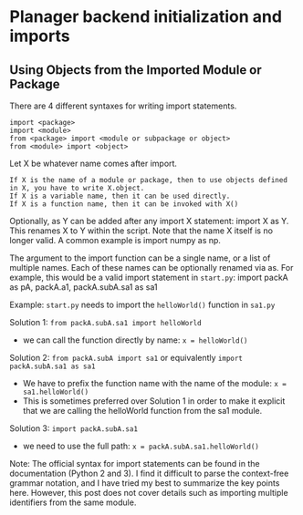 # Planager backend initialization and imports

## Using Objects from the Imported Module or Package

There are 4 different syntaxes for writing import statements.

    import <package>
    import <module>
    from <package> import <module or subpackage or object>
    from <module> import <object>

Let X be whatever name comes after import.

    If X is the name of a module or package, then to use objects defined in X, you have to write X.object.
    If X is a variable name, then it can be used directly.
    If X is a function name, then it can be invoked with X()

Optionally, as Y can be added after any import X statement: import X as Y. This
renames X to Y within the script. Note that the name X itself is no longer
valid. A common example is import numpy as np.

The argument to the import function can be a single name, or a list of multiple
names. Each of these names can be optionally renamed via as. For example, this
would be a valid import statement in `start.py`: import packA as pA, packA.a1,
packA.subA.sa1 as sa1

Example: `start.py` needs to import the `helloWorld()` function in `sa1.py`

Solution 1: `from packA.subA.sa1 import helloWorld`

- we can call the function directly by name: `x = helloWorld()`

Solution 2: `from packA.subA import sa1` or equivalently
`import packA.subA.sa1 as sa1`

- We have to prefix the function name with the name of the module:
  `x = sa1.helloWorld()`
- This is sometimes preferred over Solution 1 in order to make it explicit that
  we are calling the helloWorld function from the sa1 module.

Solution 3: `import packA.subA.sa1`

- we need to use the full path: `x = packA.subA.sa1.helloWorld()`

Note: The official syntax for import statements can be found in the
documentation (Python 2 and 3). I find it difficult to parse the context-free
grammar notation, and I have tried my best to summarize the key points here.
However, this post does not cover details such as importing multiple identifiers
from the same module.
